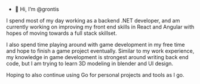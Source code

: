- 👋 Hi, I’m @grontis

I spend most of my day working as a backend .NET developer, and am currently working on improving my front end skills in React and Angular with hopes of moving towards a full stack skillset.

I also spend time playing around with game development in my free time and hope to finish a game project eventually. Similar to my work experience, my knowledge in game development is strongest around writing back end code, but I am trying to learn 3D modeling in blender and UI design.

Hoping to also continue using Go for personal projects and tools as I go.
